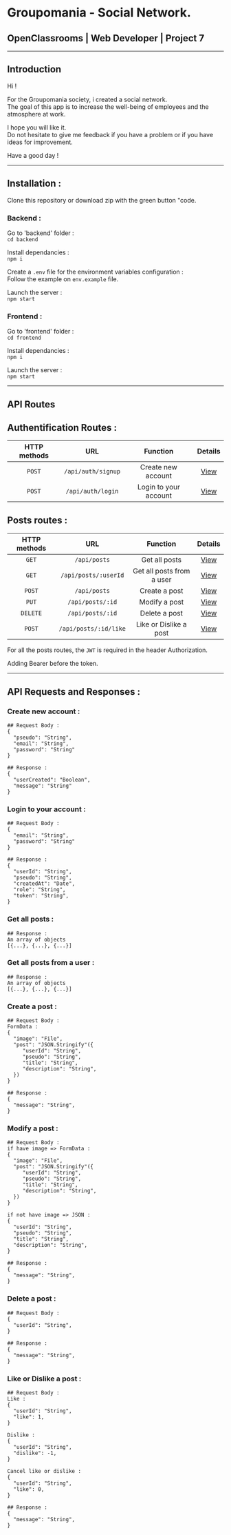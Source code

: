 # Groupomania - Social Network.

## OpenClassrooms | Web Developer | Project 7

---

## Introduction

Hi !

For the Groupomania society, i created a social network.  
The goal of this app is to increase the well-being of employees and the atmosphere at work.

I hope you will like it.  
Do not hesitate to give me feedback if you have a problem or if you have ideas for improvement.

Have a good day !

---

## Installation :

Clone this repository or download zip with the green button "code.

### Backend :

Go to 'backend' folder :  
`cd backend`

Install dependancies :  
`npm i`

Create a `.env` file for the environment variables configuration :  
Follow the example on `env.example` file.

Launch the server :     
`npm start`

### Frontend :

Go to 'frontend' folder :  
`cd frontend`

Install dependancies :  
`npm i`

Launch the server :    
`npm start`

---
## API Routes 

## Authentification Routes :

| HTTP methods | URL | Function | Details |
|    :----:    | :-: | :------: | :-----: |
|`POST` | `/api/auth/signup` | Create new account | [View](#signup) |
|`POST` | `/api/auth/login` | Login to your account | [View](#login) |

## Posts routes :

| HTTP methods | URL | Function | Details |
|    :----:    | :-: | :------: | :-----: |
|`GET` | `/api/posts` | Get all posts | [View](#allposts)  |
|`GET` | `/api/posts/:userId` | Get all posts from a user | [View](#userposts) |
|`POST` | `/api/posts` | Create a post | [View](#createpost) |
|`PUT` | `/api/posts/:id` | Modify a post | [View](#modifypost) |
|`DELETE` | `/api/posts/:id` | Delete a post | [View](#deletepost) |
|`POST` | `/api/posts/:id/like` | Like or Dislike a post | [View](#likepost) |

For all the posts routes, the `JWT` is required in the header Authorization.

Adding Bearer before the token.

---

## API Requests and Responses :
### <a id="signup"></a>Create new account : ###
```
## Request Body :
{
  "pseudo": "String",
  "email": "String",
  "password": "String"
}

## Response : 
{
  "userCreated": "Boolean",
  "message": "String"
}
```

### <a id="login"></a>Login to your account : ###
```
## Request Body :
{
  "email": "String",
  "password": "String"
}

## Response : 
{
  "userId": "String",
  "pseudo": "String",
  "createdAt": "Date",
  "role": "String",
  "token": "String",
}
```

### <a id="allposts"></a>Get all posts : ###
```
## Response : 
An array of objects
[{...}, {...}, {...}]
```

### <a id="userposts"></a>Get all posts from a user : ###
```
## Response : 
An array of objects
[{...}, {...}, {...}]
```

### <a id="createpost"></a>Create a post : ###
```
## Request Body :
FormData :
{
  "image": "File",
  "post": "JSON.Stringify"({
     "userId": "String",
     "pseudo": "String",
     "title": "String",
     "description": "String",
  }) 
}

## Response : 
{
  "message": "String",
}
```

### <a id="modifypost"></a>Modify a post : ###
```
## Request Body :
if have image => FormData :
{
  "image": "File",
  "post": "JSON.Stringify"({
     "userId": "String",
     "pseudo": "String",
     "title": "String",
     "description": "String",
  }) 
}

if not have image => JSON :
{
  "userId": "String",
  "pseudo": "String",
  "title": "String",
  "description": "String",
}

## Response : 
{
  "message": "String",
}
```

### <a id="deletepost"></a>Delete a post : ###
```
## Request Body :
{
  "userId": "String",
}

## Response : 
{
  "message": "String",
}
```

### <a id="likepost"></a>Like or Dislike a post : ###
```
## Request Body :
Like :
{
  "userId": "String",
  "like": 1,
}

Dislike :
{
  "userId": "String",
  "dislike": -1,
}

Cancel like or dislike :
{
  "userId": "String",
  "like": 0,
}

## Response : 
{
  "message": "String",
}
```